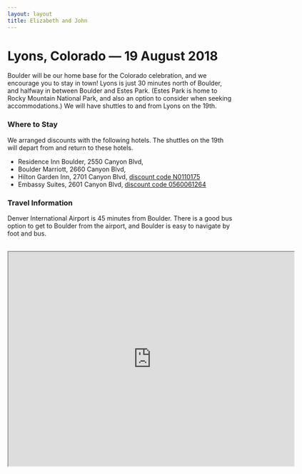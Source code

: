 ```yaml
---
layout: layout
title: Elizabeth and John
---
```


# Lyons, Colorado &mdash; 19 August 2018

Boulder will be our home base for the Colorado celebration, and we encourage you
to stay in town! Lyons is just 30 minutes north of Boulder, and halfway in
between Boulder and Estes Park. (Estes Park is home to Rocky Mountain National
Park, and also an option to consider when seeking accommodations.) We will have
shuttles to and from Lyons on the 19th.

### Where to Stay
We arranged discounts with the following hotels. The shuttles on the 19th will
depart from and return to these hotels.
  * Residence Inn Boulder, 2550 Canyon Blvd,
  * Boulder Marriott, 2660 Canyon Blvd,
  * Hilton Garden Inn, 2701 Canyon Blvd, [discount code N0110175](https://secure3.hilton.com/en_US/gi/reservation/book.htm?ctyhocn=WBUBOGI&corporateCode=N0110175&from=lnrlink)
  * Embassy Suites, 2601 Canyon Blvd, [discount code 0560061264](https://secure3.hilton.com/en_US/es/reservation/book.htm?ctyhocn=DENBOES&corporateCode=0560061264&from=lnrlink)

### Travel Information
Denver International Airport is 45 minutes from Boulder. There is a good bus
option to get to Boulder from the airport, and Boulder is easy to navigate by
foot and bus.

<br>
<iframe class="center" src="https://www.google.com/maps/d/u/0/embed?mid=1lNfEtOiYplbtDldmj3O60nNCTz0Ro1ys" width="640" height="480"></iframe>
